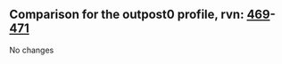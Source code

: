 ## Comparison for the outpost0 profile, rvn: [469](https://github.com/PRO100KatYT/FortniteProfileRevisions/tree/main/profiles/outpost0/469%20outpost0.json)-[471](https://github.com/PRO100KatYT/FortniteProfileRevisions/tree/main/profiles/outpost0/471%20outpost0.json)

No changes
